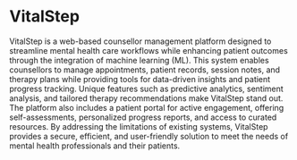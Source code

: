 # VitalStep

VitalStep is a web-based counsellor management platform designed to streamline mental health care workflows while enhancing patient outcomes through the integration of machine learning (ML). This system enables counsellors to manage appointments, patient records, session notes, and therapy plans while providing tools for data-driven insights and patient progress tracking. Unique features such as predictive analytics, sentiment analysis, and tailored therapy recommendations make VitalStep stand out. The platform also includes a patient portal for active engagement, offering self-assessments, personalized progress reports, and access to curated resources. By addressing the limitations of existing systems, VitalStep provides a secure, efficient, and user-friendly solution to meet the needs of mental health professionals and their patients.
